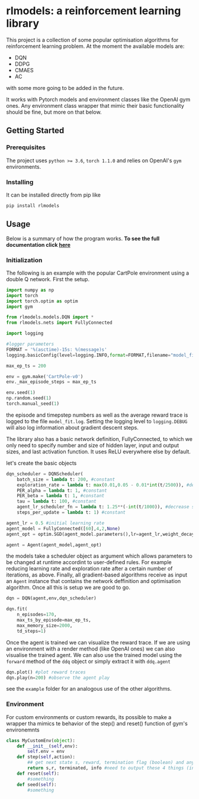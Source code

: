 # rlmodels: a reinforcement learning library

This project is a collection of some popular optimisation algorithms for reinforcement learning problem. At the moment the available models are:

* DQN
* DDPG
* CMAES
* AC

with some more going to be added in the future.

It works with Pytorch models and environment classes like the OpenAI gym ones. Any environment class wrapper that mimic their basic functionality should be fine, but more on that below.

## Getting Started

### Prerequisites

The project uses ```python >= 3.6```,  ```torch 1.1.0``` and relies on OpenAI's ```gym``` environments.

### Installing

It can be installed directly from pip like 
```bash
pip install rlmodels
```

## Usage

Below is a summary of how the program works. **To see the full documentation click [here](https://nestorsag.github.io/rlmodels/index.html#package)**

### Initialization

The following is an example with the popular CartPole environment using a double Q network. First the setup. 

```python
import numpy as np
import torch
import torch.optim as optim
import gym

from rlmodels.models.DQN import *
from rlmodels.nets import FullyConnected

import logging

#logger parameters
FORMAT = '%(asctime)-15s: %(message)s'
logging.basicConfig(level=logging.INFO,format=FORMAT,filename="model_fit.log",filemode="a")

max_ep_ts = 200

env = gym.make('CartPole-v0')
env._max_episode_steps = max_ep_ts

env.seed(1)
np.random.seed(1)
torch.manual_seed(1)
```
the episode and timepstep numbers as well as the average reward trace is logged to the file ```model_fit.log```. Setting the logging level to ```logging.DEBUG``` will also log information about gradient descent steps.

The library also has a basic network definition, FullyConnected, to which we only need to specify number and size of hidden layer, input and output sizes, and last activation function. It uses ReLU everywhere else by default.

let's create the basic objects 

```python
dqn_scheduler = DQNScheduler(
	batch_size = lambda t: 200, #constant
	exploration_rate = lambda t: max(0.01,0.05 - 0.01*int(t/2500)), #decrease exploration down to 1% after 10,000 steps
	PER_alpha = lambda t: 1, #constant
	PER_beta = lambda t: 1, #constant
	tau = lambda t: 100, #constant
	agent_lr_scheduler_fn = lambda t: 1.25**(-int(t/1000)), #decrease step size every 2,500 steps,
	steps_per_update = lambda t: 1) #constant

agent_lr = 0.5 #initial learning rate
agent_model = FullyConnected([60],4,2,None)
agent_opt = optim.SGD(agent_model.parameters(),lr=agent_lr,weight_decay = 0, momentum = 0)

agent = Agent(agent_model,agent_opt)
```

the models take a scheduler object as argument which allows parameters to be changed at runtime accordint to user-defined rules. For example reducing learning rate and exploration rate after a certain number of iterations, as above. Finally, all gradient-based algorithms receive as input an ```Agent``` instance that contains the network deffinition and optimisation algorithm. Once all this is setup we are good to go.


```python
dqn = DQN(agent,env,dqn_scheduler)

dqn.fit(
	n_episodes=170,
	max_ts_by_episode=max_ep_ts,
	max_memory_size=2000,
	td_steps=1)


```

Once the agent is trained we can visualize the reward trace. If we are using an environment with a render method (like OpenAI ones) we can also visualise the trained agent. We can also use the trained model using the ```forward``` method of the ```ddq``` object or simply extract it with ```ddq.agent```

```python
dqn.plot() #plot reward traces
dqn.play(n=200) #observe the agent play
```

see the ```example``` folder for an analogous use of the other algorithms.

### Environment
For custom environments or custom rewards, its possible to make a wrapper tha mimics te behavior of the step() and reset() function of gym's environemnts
```python
class MyCustomEnv(object):
	def __init__(self,env):
		self.env = env
	def step(self,action):
		## get next state s, reward, termination flag (boolean) and any additional info
		return s,r, terminated, info #need to output these 4 things (info can be None)
	def reset(self):
		#something
	def seed(self):
		#something
```
